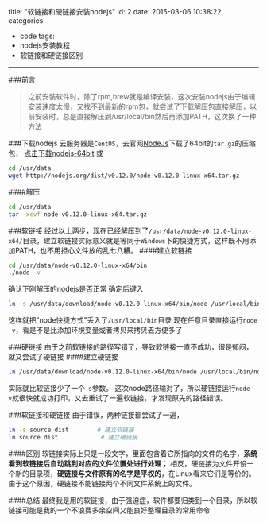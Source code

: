 title: "软链接和硬链接安装nodejs"
id: 2
date: 2015-03-06 10:38:22
categories:
  - code
tags:
  - nodejs安装教程
  - 软链接和硬链接区别
---
###前言
>之前安装软件时，除了rpm,brew就是编译安装，这次安装nodejs由于编辑安装速度太慢，又找不到最新的rpm包，就尝试了下载解压包直接解压，以前安装时，总是直接解压到/usr/local/bin然后再添加PATH，这次换了一种方法

<!--more-->
###下载nodejs
云服务器是`CentOS`，去官网[NodeJs](http://nodejs.org/download/)下载了64bit的`tar.gz`的压缩包，
[点击下载nodejs-64bit](http://nodejs.org/dist/v0.12.0/node-v0.12.0-linux-x64.tar.gz)
或
```bash
cd /usr/data
wget http://nodejs.org/dist/v0.12.0/node-v0.12.0-linux-x64.tar.gz
```

####解压
```bash
cd /usr/data
tar -xcvf node-v0.12.0-linux-x64.tar.gz
```
###软链接
经过以上两步，现在已经解压到了`/usr/data/node-v0.12.0-linux-x64/`目录，建立软链接实际意义就是等同于`Windows`下的快捷方式，这样既不用添加PATH，也不用担心文件放的乱七八糟。
####建立软链接
```bash
cd /usr/data/node-v0.12.0-linux-x64/bin
./node -v
```
确认下刚解压的nodejs是否正常
确定后键入
```bash
ln -s /usr/data/download/node-v0.12.0-linux-x64/bin/node /usr/local/bin/node
```
这样就把"node快捷方式"丢入了`/usr/local/bin`目录
现在任意目录直接运行`node -v`，看是不是比添加环境变量或者拷贝来拷贝去方便多了

###硬链接
由于之前软链接的路径写错了，导致软链接一直不成功，很是郁闷，就又尝试了硬链接
####建立硬链接
```bash
ln /usr/data/download/node-v0.12.0-linux-x64/bin/node /usr/local/bin/node
```
实际就比软链接少了一个`-s`参数。
这次node路径输对了，所以硬链接运行`node -v`就很快就成功打印，又去重试了一遍软链接，才发现原先的路径错误。

###软链接和硬链接
由于错误，两种链接都尝试了一遍，
```bash
ln -s source dist        # 建立软链接
ln source dist            # 建立硬链接
```
####区别
软链接实际上只是一段文字，里面包含着它所指向的文件的名字，**系统看到软链接后自动跳到对应的文件位置处进行处理**；
相反，硬链接为文件开设一个新的目录项，**硬链接与文件原有的名字是平权的**，在Linux看来它们是等价的。由于这个原因，硬链接不能链接两个不同文件系统上的文件。

####总结
最终我是用的软链接，由于强迫症，软件都要归类到一个目录，所以软链接可能是我的一个不浪费多余空间又能良好整理目录的常用命令
